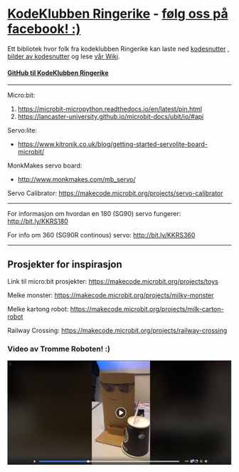 # [KodeKlubben Ringerike](http://www.kodeklubben-ringerike.no/) - [følg oss på facebook! :)](https://www.facebook.com/KodeklubbenRingerike/)
Ett bibliotek hvor folk fra kodeklubben Ringerike kan laste ned 
[kodesnutter](https://github.com/HaseebRana/RingerikeKoder/tree/master/kodesnutter)
, [bilder av kodesnutter](https://github.com/HaseebRana/RingerikeKoder/tree/master/bilder)
og lese [vår Wiki](https://github.com/HaseebRana/RingerikeKoder/wiki).

#### [GitHub til KodeKlubben Ringerike](https://github.com/kkringerike)

***



Micro:bit: 
1. https://microbit-micropython.readthedocs.io/en/latest/pin.html
2. https://lancaster-university.github.io/microbit-docs/ubit/io/#api

Servo:lite:
* https://www.kitronik.co.uk/blog/getting-started-servolite-board-microbit/

MonkMakes servo board:

* http://www.monkmakes.com/mb_servo/


Servo Calibrator: https://makecode.microbit.org/projects/servo-calibrator

***

For informasjon om hvordan en 180 (SG90) servo fungerer: http://bit.ly/KKRS180

For info om 360 (SG90R continous) servo: http://bit.ly/KKRS360

***

## Prosjekter for inspirasjon
Link til micro:bit prosjekter: https://makecode.microbit.org/projects/toys

Melke monster: https://makecode.microbit.org/projects/milky-monster

Melke kartong robot: https://makecode.microbit.org/projects/milk-carton-robot

Railway Crossing: https://makecode.microbit.org/projects/railway-crossing

### Video av Tromme Roboten! :) 

[![Tromme Robot Ringerike](https://github.com/HaseebRana/RingerikeKoder/blob/master/bilder/tromme-robot.JPG?raw=true)](https://www.facebook.com/KodeklubbenRingerike/videos/vl.623197151460097/406211249952737/?type=1 "Tromme Robot Ringerike")
